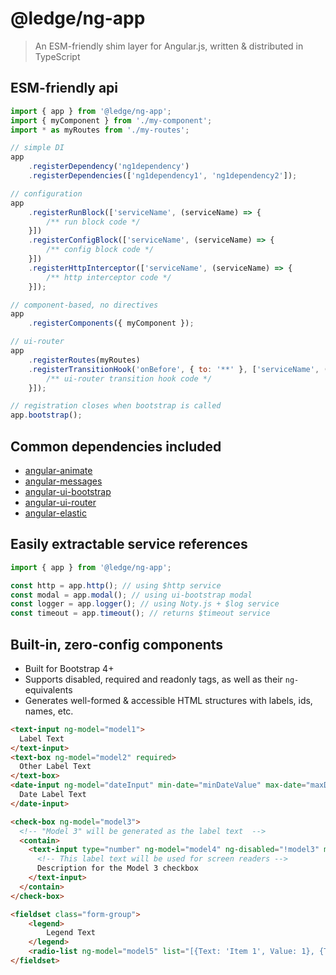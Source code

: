# @ledge/ng-app

> An ESM-friendly shim layer for Angular.js, written & distributed in TypeScript

## ESM-friendly api

```js
import { app } from '@ledge/ng-app';
import { myComponent } from './my-component';
import * as myRoutes from './my-routes';

// simple DI
app
	.registerDependency('ng1dependency')
	.registerDependencies(['ng1dependency1', 'ng1dependency2']);

// configuration
app
	.registerRunBlock(['serviceName', (serviceName) => {
		/** run block code */
	}])
	.registerConfigBlock(['serviceName', (serviceName) => {
		/** config block code */
	}])
	.registerHttpInterceptor(['serviceName', (serviceName) => {
		/** http interceptor code */
	}]);

// component-based, no directives
app
	.registerComponents({ myComponent });

// ui-router
app
	.registerRoutes(myRoutes)
	.registerTransitionHook('onBefore', { to: '**' }, ['serviceName', (serviceName) => {
		/** ui-router transition hook code */
	}]);

// registration closes when bootstrap is called
app.bootstrap();
```

## Common dependencies included

- [angular-animate](https://www.npmjs.com/package/angular-animate)
- [angular-messages](https://www.npmjs.com/package/angular-messages)
- [angular-ui-bootstrap](https://www.npmjs.com/package/angular-ui-bootstrap)
- [angular-ui-router](https://www.npmjs.com/package/@uirouter/angularjs)
- [angular-elastic](https://www.npmjs.com/package/angular-elastic)

## Easily extractable service references

```js
import { app } from '@ledge/ng-app';

const http = app.http(); // using $http service
const modal = app.modal(); // using ui-bootstrap modal
const logger = app.logger(); // using Noty.js + $log service
const timeout = app.timeout(); // returns $timeout service
```

## Built-in, zero-config components

- Built for Bootstrap 4+
- Supports disabled, required and readonly tags, as well as their `ng-`equivalents
- Generates well-formed & accessible HTML structures with labels, ids, names, etc.

```html
<text-input ng-model="model1">
  Label Text
</text-input>
<text-box ng-model="model2" required>
  Other Label Text
</text-box>
<date-input ng-model="dateInput" min-date="minDateValue" max-date="maxDateValue">
  Date Label Text
</date-input>

<check-box ng-model="model3">
  <!-- "Model 3" will be generated as the label text  -->
  <contain>
    <text-input type="number" ng-model="model4" ng-disabled="!model3" min="1" max="2">
      <!-- This label text will be used for screen readers -->
      Description for the Model 3 checkbox
    </text-input>
  </contain>
</check-box>

<fieldset class="form-group">
	<legend>
		Legend Text
	</legend>
	<radio-list ng-model="model5" list="[{Text: 'Item 1', Value: 1}, {Text: 'Item 2', Value: 2}]"></radio-list>
</fieldset>
```
